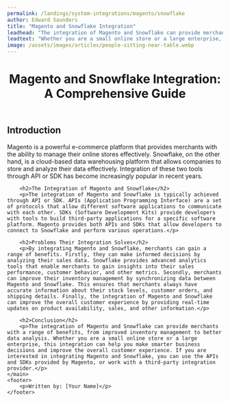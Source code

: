 ```yaml
---
permalink: /landings/system-integrations/magento/snowflake
author: Edward Saunders
title: "Magento and Snowflake Integration"
leadhead: "The integration of Magento and Snowflake can provide merchants with a range of benefits, from improved inventory management to better data analysis"
leadtext: "Whether you are a small online store or a large enterprise, this integration can help you make smarter business decisions and improve the overall customer experience. If you are interested in integrating Magento and Snowflake, you can use the APIs and SDKs provided by Magento, or work with a third-party integration provider."
image: /assets/images/articles/people-sitting-near-table.webp
---
```

<div class="arttext">	<header>
		<h1>Magento and Snowflake Integration: A Comprehensive Guide</h1>
	</header>
	<main>
		<h2>Introduction</h2>
		<p>Magento is a powerful e-commerce platform that provides merchants with the ability to manage their online stores effectively. Snowflake, on the other hand, is a cloud-based data warehousing platform that allows companies to store and analyze their data effectively. Integration of these two tools through API or SDK has become increasingly popular in recent years.</p>

		<h2>The Integration of Magento and Snowflake</h2>
		<p>The integration of Magento and Snowflake is typically achieved through API or SDK. APIs (Application Programming Interface) are a set of protocols that allow different software applications to communicate with each other. SDKs (Software Development Kits) provide developers with tools to build third-party applications for a specific software platform. Magento provides both APIs and SDKs that allow developers to connect to Snowflake and perform various operations.</p>

		<h2>Problems Their Integration Solves</h2>
		<p>By integrating Magento and Snowflake, merchants can gain a range of benefits. Firstly, they can make informed decisions by analyzing their sales data. Snowflake provides advanced analytics tools that enable merchants to gain insights into their sales performance, customer behavior, and other metrics. Secondly, merchants can improve their inventory management by synchronizing data between Magento and Snowflake. This ensures that merchants always have accurate information about their stock levels, customer orders, and shipping details. Finally, the integration of Magento and Snowflake can improve the overall customer experience by providing real-time updates on product availability, sales, and other information.</p>

		<h2>Conclusion</h2>
		<p>The integration of Magento and Snowflake can provide merchants with a range of benefits, from improved inventory management to better data analysis. Whether you are a small online store or a large enterprise, this integration can help you make smarter business decisions and improve the overall customer experience. If you are interested in integrating Magento and Snowflake, you can use the APIs and SDKs provided by Magento, or work with a third-party integration provider.</p>
	</main>
	<footer>
		<p>Written by: [Your Name]</p>
	</footer>
</div>